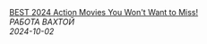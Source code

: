 <!--2024-10-02 07:05:40-->
<div class="yb">
  <a class="nodecor" href="/index.html?rabota/best_2024_action_movies_you_wont_want_to_miss">
    <img class="preview" data-videoid="O7NhL9JOKqg" src="https://i4.ytimg.com/vi/O7NhL9JOKqg/hqdefault.jpg" align="middle" alt="">
  </a>
  <div class="inlbl text">
    <a class="nodecor" href="/index.html?rabota/best_2024_action_movies_you_wont_want_to_miss">BEST 2024 Action Movies You Won't Want to Miss!</a><br>
    <i class="smaller2">РАБОТА ВАХТОЙ</i><br>
    <i class="smaller3">2024-10-02</i>
  </div>
</div>
